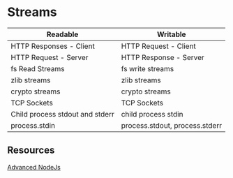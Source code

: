 # Streams
| Readable                        | Writable                       |
|---------------------------------|--------------------------------|
| HTTP Responses - Client         | HTTP Request - Client          |
| HTTP Request - Server           | HTTP Response - Server         |
| fs Read Streams                 | fs write streams               |
| zlib streams                    | zlib streams                   |
| crypto streams                  | crypto streams                 |
| TCP Sockets                     | TCP Sockets                    |
| Child process stdout and stderr | child process stdin            |
| process.stdin                   | process.stdout, process.stderr |

## Resources
[Advanced NodeJs](https://app.pluralsight.com/library/courses/nodejs-advanced/table-of-contents)


